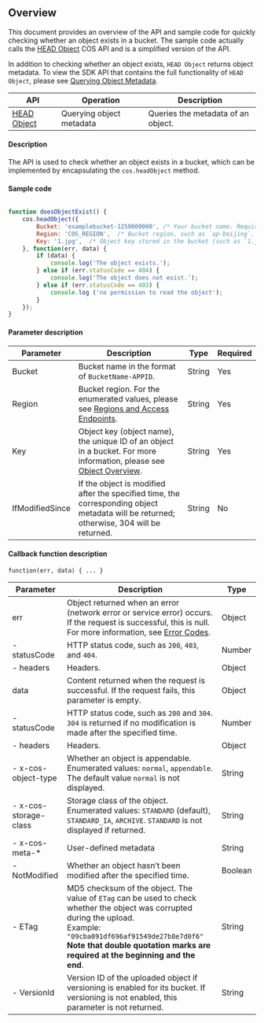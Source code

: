 ## Overview

This document provides an overview of the API and sample code for quickly checking whether an object exists in a bucket. The sample code actually calls the [HEAD Object](https://intl.cloud.tencent.com/document/product/436/7745) COS API and is a simplified version of the API.

In addition to checking whether an object exists, `HEAD Object` returns object metadata. To view the SDK API that contains the full functionality of `HEAD Object`, please see [Querying Object Metadata](https://intl.cloud.tencent.com/document/product/436/37688).

| API | Operation | Description |
| ------------------------------------------------------------ | -------------- | ----------------------------------------- |
| [HEAD Object](https://intl.cloud.tencent.com/document/product/436/7745) | Querying object metadata | Queries the metadata of an object. |

#### Description

The API is used to check whether an object exists in a bucket, which can be implemented by encapsulating the `cos.headObject` method.

#### Sample code

[//]: # (.cssg-snippet-head-object)
```js

function doesObjectExist() {
    cos.headObject({
        Bucket: 'examplebucket-1250000000', /* Your bucket name. Required. */
        Region: 'COS_REGION',  /* Bucket region, such as `ap-beijing`. Required. */
        Key: '1.jpg',  /* Object key stored in the bucket (such as `1.jpg` and `a/b/test.txt`). Required. */
    }, function(err, data) {
        if (data) {
            console.log('The object exists.');
        } else if (err.statusCode == 404) {
            console.log('The object does not exist.');
        } else if (err.statusCode == 403) {
            console.log ('no permission to read the object');
        }
    });
}
```

#### Parameter description

| Parameter | Description | Type | Required |
| --------------- | ------------------------------------------------------------ | ------ | ---- |
| Bucket | Bucket name in the format of `BucketName-APPID`. | String | Yes |
| Region | Bucket region. For the enumerated values, please see [Regions and Access Endpoints](https://intl.cloud.tencent.com/document/product/436/6224). | String | Yes |
| Key | Object key (object name), the unique ID of an object in a bucket. For more information, please see [Object Overview](https://intl.cloud.tencent.com/document/product/436/13324). | String | Yes |
| IfModifiedSince | If the object is modified after the specified time, the corresponding object metadata will be returned; otherwise, 304 will be returned. | String | No |

#### Callback function description

```
function(err, data) { ... }
```

| Parameter | Description | Type |
| --------------------- | ------------------------------------------------------------ | ------- |
| err | Object returned when an error (network error or service error) occurs. If the request is successful, this is null. For more information, see [Error Codes](https://intl.cloud.tencent.com/document/product/436/7730). | Object |
| - statusCode | HTTP status code, such as `200`, `403`, and `404`. | Number |
| - headers | Headers. | Object |
| data | Content returned when the request is successful. If the request fails, this parameter is empty. | Object |
| - statusCode | HTTP status code, such as `200` and `304`. `304` is returned if no modification is made after the specified time. | Number |
| - headers | Headers. | Object |
| - x-cos-object-type | Whether an object is appendable. Enumerated values: `normal`, `appendable`. The default value `normal` is not displayed. | String |
| - x-cos-storage-class | Storage class of the object. Enumerated values: `STANDARD` (default), `STANDARD_IA`, `ARCHIVE`. `STANDARD` is not displayed if returned. | String |
| - x-cos-meta-* | User-defined metadata | String |
| - NotModified | Whether an object hasn’t been modified after the specified time. | Boolean |
| - ETag | MD5 checksum of the object. The value of `ETag` can be used to check whether the object was corrupted during the upload. <br>Example: `"09cba091df696af91549de27b8e7d0f6"` <br>**Note that double quotation marks are required at the beginning and the end**. | String |
| - VersionId       | Version ID of the uploaded object if versioning is enabled for its bucket. If versioning is not enabled, this parameter is not returned. | String  |
